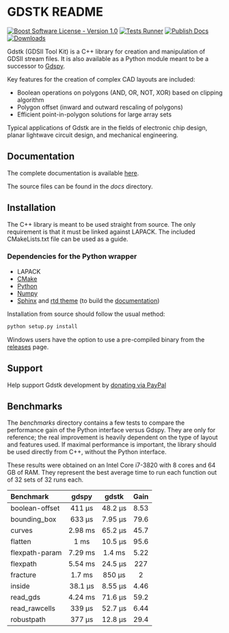 # GDSTK README

[![Boost Software License - Version 1.0](https://img.shields.io/github/license/heitzmann/gdstk.svg)](https://www.boost.org/LICENSE_1_0.txt)
[![Tests Runner](https://github.com/heitzmann/gdstk/workflows/Tests%20Runner/badge.svg)](https://github.com/heitzmann/gdstk/actions?query=workflow%3A%22Tests+Runner%22)
[![Publish Docs](https://github.com/heitzmann/gdstk/workflows/Publish%20Docs/badge.svg)](https://github.com/heitzmann/gdstk/actions?query=workflow%3A%22Publish+Docs%22)
[![Downloads](https://img.shields.io/github/downloads/heitzmann/gdstk/total.svg)](https://github.com/heitzmann/gdstk/releases)

Gdstk (GDSII Tool Kit) is a C++ library for creation and manipulation of GDSII stream files.
It is also available as a Python module meant to be a successor to [Gdspy](https://github.com/heitzmann/gdspy).

Key features for the creation of complex CAD layouts are included:

* Boolean operations on polygons (AND, OR, NOT, XOR) based on clipping algorithm
* Polygon offset (inward and outward rescaling of polygons)
* Efficient point-in-polygon solutions for large array sets

Typical applications of Gdstk are in the fields of electronic chip design, planar lightwave circuit design, and mechanical engineering.


## Documentation

The complete documentation is available [here](http://heitzmann.github.io/gdstk).

The source files can be found in the _docs_ directory.


## Installation

The C++ library is meant to be used straight from source.
The only requirement is that it must be linked against LAPACK.
The included CMakeLists.txt file can be used as a guide.

### Dependencies for the Python wrapper

* LAPACK
* [CMake](https://cmake.org/)
* [Python](https://www.python.org/)
* [Numpy](https://numpy.org/)
* [Sphinx](https://www.sphinx-doc.org/) and [rtd theme](https://sphinx-rtd-theme.readthedocs.io/) (to build the [documentation](http://heitzmann.github.io/gdstk))

Installation from source should follow the usual method:

```sh
python setup.py install
```

Windows users have the option to use a pre-compiled binary from the [releases](https://github.com/heitzmann/gdstk/releases) page.


## Support

Help support Gdstk development by [donating via PayPal](https://www.paypal.com/cgi-bin/webscr?cmd=_s-xclick&hosted_button_id=JD2EUE2WPPBQQ)


## Benchmarks

The _benchmarks_ directory contains a few tests to compare the performance gain of the Python interface versus Gdspy.
They are only for reference; the real improvement is heavily dependent on the type of layout and features used.
If maximal performance is important, the library should be used directly from C++, without the Python interface.

These results were obtained on an Intel Core i7-3820 with 8 cores and 64 GB of RAM.
They represent the best average time to run each function out of 32 sets of 32 runs each.

| Benchmark       |    gdspy    |    gdstk    |   Gain  |
| :-------------- | :---------: | :---------: | :-----: |
| boolean-offset  |    411 μs   |   48.2 μs   |   8.53  |
| bounding_box    |    633 μs   |   7.95 μs   |   79.6  |
| curves          |   2.98 ms   |   65.2 μs   |   45.7  |
| flatten         |     1 ms    |   10.5 μs   |   95.6  |
| flexpath-param  |   7.29 ms   |    1.4 ms   |   5.22  |
| flexpath        |   5.54 ms   |   24.5 μs   |   227   |
| fracture        |    1.7 ms   |    850 μs   |    2    |
| inside          |   38.1 μs   |   8.55 μs   |   4.46  |
| read_gds        |   4.24 ms   |   71.6 μs   |   59.2  |
| read_rawcells   |    339 μs   |   52.7 μs   |   6.44  |
| robustpath      |    377 μs   |   12.8 μs   |   29.4  |
